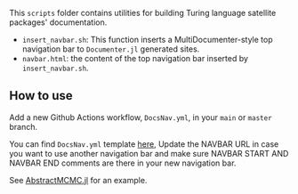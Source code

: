 This `scripts` folder contains utilities for building Turing language satellite packages' documentation. 

- `insert_navbar.sh`: This function inserts a MultiDocumenter-style top navigation bar to `Documenter.jl` generated sites.
- `navbar.html`: the content of the top navigation bar inserted by `insert_navbar.sh`.

## How to use

Add a new Github Actions workflow, `DocsNav.yml`, in your `main` or `master` branch.

You can find `DocsNav.yml` template [here](DocsNav.yml), Update the NAVBAR URL in case you want to use another navigation bar and make sure NAVBAR START AND NAVBAR END comments are there in your new navigation bar.

See [AbstractMCMC.jl](https://github.com/TuringLang/AbstractMCMC.jl/blob/master/.github/workflows/DocsNav.yml) for an example. 
